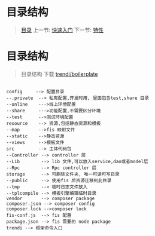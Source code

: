 #  目录结构

   > [目录](<index.md>)
   > 上一节: [快速入门](<1.2.md>)
   > 下一节: [特性](<1.4.md>)


   目录结构
========

> 目录结构  下载 [trendi/boilerplate](https://github.com/trendi/boilerplate)

```

config     --> 配置目录
--.private  --> 私有配置,开发时用, 里面包含test,share 目录
--online    --->线上环境配置
--share     --->功能配置,不需要区分环境
--test      -->测试环境配置
resource    --> 资源,包括静态资源和模板
--map       -->fis 映射文件
--static    -->静态资源
--views     -->模板文件
src         --> 主体代码包
--Controller --> controller 层
--Lib        --> lib 文件,可以放入service,dao或者model层
--Rpc        --> Rpc controller 层
storage      --> 可删除文件夹, 唯一可读可写目录
--public     --> 使用fis 后资源迁移到此目录
--tmp        --> 临时日志文件放入
--tplcompile --> 模板引擎编辑临时目录
vendor       --> composer package
composer.json --> composer config
composer.lock -->composer lock
fis-conf.js  --> fis 配置
package.json --> fis 需要的 node package
trendi --> 框架命令入口

```